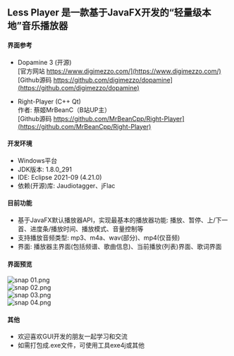 ## Less Player 是一款基于JavaFX开发的“轻量级本地”音乐播放器

#### 界面参考
* Dopamine 3 (开源)  
   [官方网站 https://www.digimezzo.com/](https://www.digimezzo.com/)  
   [Github源码 https://github.com/digimezzo/dopamine](https://github.com/digimezzo/dopamine)  
   
* Right-Player (C++ Qt)  
   作者: 蔡姬MrBeanC（B站UP主）  
   [Github源码 https://github.com/MrBeanCpp/Right-Player](https://github.com/MrBeanCpp/Right-Player)

#### 开发环境
* Windows平台
* JDK版本: 1.8.0_291
* IDE: Eclipse 2021-09 (4.21.0)
* 依赖(开源)库: Jaudiotagger、jFlac

#### 目前功能
* 基于JavaFX默认播放器API，实现最基本的播放器功能: 播放、暂停、上/下一首、进度条/播放时间、播放模式、音量控制等
* 支持播放音频类型: mp3、m4a、wav(部分)、mp4(仅音频)
* 界面: 播放器主界面(包括频谱、歌曲信息)、当前播放(列表)界面、歌词界面

#### 界面预览  
![snap 01.png](https://github.com/GeekLee2012/Less-Player/blob/main/snapshot/snap%2001.png)  
![snap 02.png](https://github.com/GeekLee2012/Less-Player/blob/main/snapshot/snap%2002.png)   
![snap 03.png](https://github.com/GeekLee2012/Less-Player/blob/main/snapshot/snap%2003.png)  
![snap 04.png](https://github.com/GeekLee2012/Less-Player/blob/main/snapshot/snap%2004.png)  

#### 其他
* 欢迎喜欢GUI开发的朋友一起学习和交流
* 如需打包成.exe文件，可使用工具exe4j或其他  

